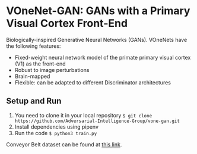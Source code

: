 # VOneNet-GAN: GANs with a Primary Visual Cortex Front-End

Biologically-inspired Generative Neural Networks (GANs). VOneNets have the following features:
- Fixed-weight neural network model of the primate primary visual cortex (V1) as the front-end
- Robust to image perturbations
- Brain-mapped
- Flexible: can be adapted to different Discriminator architectures

## Setup and Run
1. You need to clone it in your local repository
  `$ git clone https://github.com/Adversarial-Intelligence-Group/vone-gan.git`
3. Install dependencies using pipenv
4. Run the code
  `$ python3 train.py`
   
Conveyor Belt dataset can be found at [this link](https://drive.google.com/drive/folders/1TycfdqGih3hHYS3hM70rybKH8rfGUiyr?usp=sharing).
